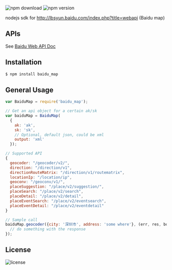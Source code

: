 ![npm download](https://img.shields.io/npm/dt/baidu_map.svg)
![npm version](https://img.shields.io/npm/v/baidu_map.svg)

nodejs sdk for http://lbsyun.baidu.com/index.php?title=webapi (Baidu map)

## APIs

See [Baidu Web API Doc](http://lbsyun.baidu.com/index.php?title=webapi)

## Installation

```sh
$ npm install baidu_map
```

## General Usage
```js
var BaiduMap = require('baidu_map');

// Get an api object for a certain ak/sk
var baiduMap = BaiduMap(
  {
    ak: 'ak',
    sk: 'sk',
    // Optional, default json, could be xml
    output: 'xml'
  });

// Supported API
{
  geocoder: "/geocoder/v2/",
  direction: "/direction/v1",
  directionRouteMatrix: "/direction/v1/routematrix",
  locationIp: "/location/ip",
  geoconv: "/geoconv/v1/",
  placeSuggestion: "/place/v2/suggestion/",
  placeSearch: "/place/v2/search",
  placeDetail: "/place/v2/detail",
  placeEventSearch: "/place/v2/eventsearch",
  placeEventDetail: "/place/v2/eventdetail"
}

// Sample call
baiduMap.geocoder({city: '深圳市', address: 'some where'}, (err, res, body) => {
  // do something with the response
});
```

## License

![license](https://img.shields.io/npm/l/deo-youzan.svg)